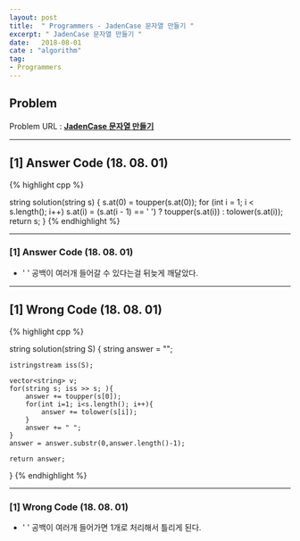 ```yaml
---
layout: post
title:  " Programmers - JadenCase 문자열 만들기 "
excerpt: " JadenCase 문자열 만들기 "
date:   2018-08-01
cate : "algorithm"
tag:
- Programmers
---
```


## Problem 
Problem URL : **[JadenCase 문자열 만들기](https://programmers.co.kr/learn/courses/30/lessons/12951)**

---

## [1] Answer Code (18. 08. 01)

{% highlight cpp %}

string solution(string s) {
    s.at(0) = toupper(s.at(0));
    for (int i = 1; i < s.length(); i++)
        s.at(i) = (s.at(i - 1) == ' ') ? toupper(s.at(i)) : tolower(s.at(i));
    return s;
}
{% endhighlight %}

---

### [1] Answer Code (18. 08. 01)

* ' ' 공백이 여러개 들어갈 수 있다는걸 뒤늦게 깨달았다.

---

## [1] Wrong Code (18. 08. 01)

{% highlight cpp %}

string solution(string S) {
    string answer = "";
    
    istringstream iss(S);

    vector<string> v;
    for(string s; iss >> s; ){
        answer += toupper(s[0]);
        for(int i=1; i<s.length(); i++){
            answer += tolower(s[i]);
        }
        answer += " ";
    }
    answer = answer.substr(0,answer.length()-1);

    return answer;
}
{% endhighlight %}

---

### [1] Wrong Code (18. 08. 01)

* ' ' 공백이 여러개 들어가면 1개로 처리해서 틀리게 된다.



